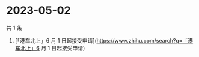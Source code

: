 # 2023-05-02

共 1 条

<!-- BEGIN ZHIHUSEARCH -->
<!-- 最后更新时间 Tue May 02 2023 03:04:39 GMT+0800 (China Standard Time) -->
1. [「港车北上」6 月 1 日起接受申请](https://www.zhihu.com/search?q=「港车北上」6 月 1 日起接受申请)
<!-- END ZHIHUSEARCH -->
